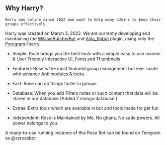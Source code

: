 ## Why Harry?
```
Harry was online since 2022 and want to help many admins to keep their groups effectively
```

Harry was created on March 3, 2022. We are currently developing and maintaining the [WilliamButcherBot](https://github.com/thehamkercat/WilliamButcherBot) and [Alita_Robot](https://github.com/Divkix/Alita_Robot/) plugin, using only the [Pyrogram](https://docs.pyrogram.org/) libarry.

- Simple: Rose brings you the best tools with a simple easy to use manner & User Friendly Interactive UI, Fonts and Thumbnails

- Featured: Rose is the most featured group management bot ever made with advance Anti modules & locks .

- Fast: Rose can do things faster in groups

- Database: When you add Filters notes or such content that data will be stared in our database (Added 2 mongo database )

- Extras :Extra tools which are available in bot and tools made for get fun

- Independent: Rose is Maintained by Me, No gbans, No sudo powers. All power belongs to you.

A ready-to-use running instance of this Rose Bot can be found on Telegram as @szrosebot
